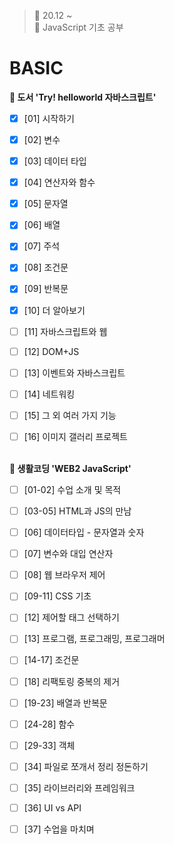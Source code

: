 ﻿> 👑 20.12 ~ <br>
> 🧶 JavaScript 기초 공부

# BASIC
**🔔 도서  'Try! helloworld 자바스크립트'** <br>
- [x] [01] 시작하기
- [x] [02] 변수
- [x] [03] 데이터 타입
- [x] [04] 연산자와 함수
- [x] [05] 문자열
- [x] [06] 배열
- [x] [07] 주석
- [x] [08] 조건문
- [x] [09] 반복문
- [x] [10] 더 알아보기
- [ ] [11] 자바스크립트와 웹
- [ ] [12] DOM+JS
- [ ] [13] 이벤트와 자바스크립트
- [ ] [14] 네트워킹
- [ ] [15] 그 외 여러 가지 기능
- [ ] [16] 이미지 갤러리 프로젝트
<br><br>


**🔔  생활코딩 'WEB2 JavaScript'** <br>
- [ ] [01-02] 수업 소개 및 목적
- [ ] [03-05] HTML과 JS의 만남
- [ ] [06] 데이터타입 - 문자열과 숫자
- [ ] [07] 변수와 대입 연산자
- [ ] [08] 웹 브라우저 제어
- [ ] [09-11] CSS 기초
- [ ] [12] 제어할 태그 선택하기
- [ ] [13] 프로그램, 프로그래밍, 프로그래머
- [ ] [14-17] 조건문
- [ ] [18] 리팩토링 중복의 제거
- [ ] [19-23] 배열과 반복문
- [ ] [24-28] 함수
- [ ] [29-33] 객체
- [ ] [34] 파일로 쪼개서 정리 정돈하기
- [ ] [35] 라이브러리와 프레임워크
- [ ] [36] UI vs API
- [ ] [37] 수업을 마치며

